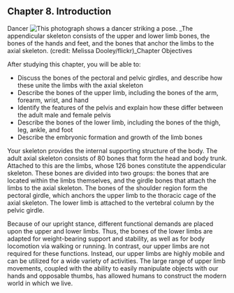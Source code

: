##  Chapter 8. Introduction 

Dancer ![This photograph shows a dancer striking a pose.][1] _The appendicular skeleton consists of the upper and lower limb bones, the bones of the hands and feet, and the bones that anchor the limbs to the axial skeleton. (credit: Melissa Dooley/flickr)_Chapter Objectives

After studying this chapter, you will be able to:

  - Discuss the bones of the pectoral and pelvic girdles, and describe how these unite the limbs with the axial skeleton
  - Describe the bones of the upper limb, including the bones of the arm, forearm, wrist, and hand
  - Identify the features of the pelvis and explain how these differ between the adult male and female pelvis
  - Describe the bones of the lower limb, including the bones of the thigh, leg, ankle, and foot
  - Describe the embryonic formation and growth of the limb bones

Your skeleton provides the internal supporting structure of the body. The adult axial skeleton consists of 80 bones that form the head and body trunk. Attached to this are the limbs, whose 126 bones constitute the appendicular skeleton. These bones are divided into two groups: the bones that are located within the limbs themselves, and the girdle bones that attach the limbs to the axial skeleton. The bones of the shoulder region form the pectoral girdle, which anchors the upper limb to the thoracic cage of the axial skeleton. The lower limb is attached to the vertebral column by the pelvic girdle.

Because of our upright stance, different functional demands are placed upon the upper and lower limbs. Thus, the bones of the lower limbs are adapted for weight-bearing support and stability, as well as for body locomotion via walking or running. In contrast, our upper limbs are not required for these functions. Instead, our upper limbs are highly mobile and can be utilized for a wide variety of activities. The large range of upper limb movements, coupled with the ability to easily manipulate objects with our hands and opposable thumbs, has allowed humans to construct the modern world in which we live.

   [1]: https://cnx.org/resources/fb30da7ecabb41909680a9f4574c3dad25105c12/800_Dancer.jpg

